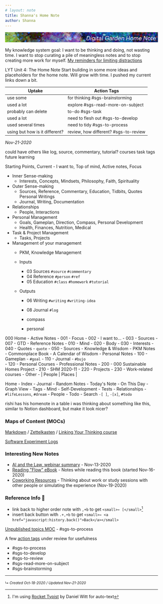 ```yaml
---
# layout: note
title: Shanna's Home Note
author: Shanna
---
```


![](shanna-fyi/images/tumblr_static_1012x65-title.jpg)

My knowledge system goal: I want to be thinking and doing, not wasting time. I want to stop curating a pile of meaningless notes and to stop creating more work for myself. [My reminders for limiting distractions](zk-public/tips-for-focusing-on-thinking)
<br>


LYT Unit 4: The Home Note
Start building in some more ideas and placeholders for the home note. Will grow with time. I pushed my current links down a bit.


| Uptake                         | Action Tags                           |
| ------------------------------ | ------------------------------------- |
| use some                       | for thinking #sgs-brainstorming       |
| used a lot                     | explore #sgs-read-more-on-subject     |
| probably can delete            | to-do #sgs-task                       |
| used a lot                     | need to flesh out #sgs-to-develop     |
| used several times             | need to tidy #sgs-to-process          |
| using but how is it different? | review, how different? #sgs-to-review |
*Nov-21-2020*


could have others like log, source, commentary, tutorial?
courses
task tags
future learning


 Starting Points, Current
	- I want to, Top of mind, Active notes, Focus
- Inner Sense-making
	- Interests, Concepts, Mindsets, Philosophy, Faith, Spirituality
- Outer Sense-making
	- Sources, Reference, Commentary, Education, Tidbits, Quotes
 Personal Writings
	- Journal, Writing, Documentation
- Relationships
	- People, Interactions
- Personal Management
	- Goals, Gameplan, Direction, Compass, Personal Development
	- Health, Finances, Nutrition, Medical
- Task & Project Management
	- Tasks, Projects
- Management of your management
	- PKM, Knowledge Management




	- Inputs
		- 03 Sources `#source` `#commentary`
		- 04 Reference `#person` `#ref`
		- 05 Education  `#class`  `#homework`  `#tutorial`
	- Outputs
		- 06 Writing  `#writing`  `#writing-idea`

		- 08 Journal  `#log`
		- compass
		- personal


000 Home
	- Active Notes
		- 001 - Focus
		- 002 - I want to... 
		- 003 - Sources 
		- 007 - GTD
	- Reference Notes
		- 010 - Mind 
		- 020 - Body
		- 030 - Interests 
		- 040 - Quotes - `quote`
		- 050 - Sources
	- Knowledge & Wisdom
		- PKM Notes 
		- Commonplace Book
		- A Calendar of Wisdom
	- Personal Notes
		- 100 - Gameplan - `#goal`
		- 110 - Journal - `#bujo`  
		- 120 - Personal Courses
	- Professional Notes
		- 200 - 000 Sustainable Homes Project
		- 210 - SHM 2020-11
		- 220 - Projects
		- 230 - Work-related courses
	- Other
		- | People | Places |		
		

Home
	- Index
		- Journal
		- Random Notes
		- Today's Note
		- On This Day
		- Graph View
		- Tags
	- Mind
		- Self-Development
		- Tests
		- Relationships
		- `#lifeLessons`, `#dream`
	- People
	- Todo
		- Search `-[ ]`, `-[x]`, `#todo`

rishi has his homenote in a table
i was thinking about something like this, similar to Notion dashboard, but make it look nicer?







### Maps of Content (MOCs)

[Markdown](zk-public/-markdown.md) / [Zettelkasten](zk-public/-zettelkasten.md) / [Linking Your Thinking course](zk-public/-lyt-workshop-map.md)

[Software Experiment Logs](zk-public/program-software-experiments.md)

### Interesting New Notes
- [AI and the Law, webinar summary](zk-public/artificial-intelligence-and-law-webinar) - Nov-13-2020
- [Reading "Flow" eBook](zk-public/ebook-summary-flow) - Notes while reading this book (started Nov-16-2020)
- [Coworking Resources](zk-public/coworking-resources.md) - Thinking about work or study sessions with other people or simulating the experience (Nov-19-2020)


### Reference Info 📌
- link back to higher order note with `,+b` to get `<small>← [</small>`[^rt]
- insert back button with `.+,+b` to get `<small>← <a href="javascript:history.back()">Back</a></small>`

[^rt]: I'm using [Rocket Typist](https://witt-software.com/rockettypist/) by Daniel Witt for auto-text

[Unpublished topics MOC](zk-lyt-pks/mocs/private%20topics%20MOC.md) - #sgs-to-process 


A few [action tags](planning-docs/Action%20Tags%20for%20PKM) under review for usefulness

- #sgs-to-process 
- #sgs-to-develop 
- #sgs-to-review 
- #sgs-read-more-on-subject 
- #sgs-brainstorming 





---

<small>↳ <i>Created Oct-18-2020 / Updated Nov-21-2020</i></small>

